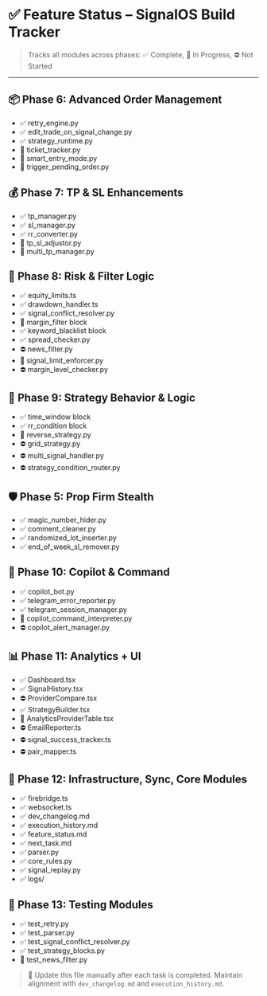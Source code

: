 # ✅ Feature Status – SignalOS Build Tracker

> Tracks all modules across phases: ✅ Complete, 🚧 In Progress, ⛔ Not Started

---

## 📦 Phase 6: Advanced Order Management

* ✅ retry\_engine.py
* ✅ edit\_trade\_on\_signal\_change.py
* ✅ strategy\_runtime.py
* 🚧 ticket\_tracker.py
* 🚧 smart\_entry\_mode.py
* 🚧 trigger\_pending\_order.py

## 💰 Phase 7: TP & SL Enhancements

* ✅ tp\_manager.py
* ✅ sl\_manager.py
* ✅ rr\_converter.py
* 🚧 tp\_sl\_adjustor.py
* 🚧 multi\_tp\_manager.py

## 🔐 Phase 8: Risk & Filter Logic

* ✅ equity\_limits.ts
* ✅ drawdown\_handler.ts
* ✅ signal\_conflict\_resolver.py
* 🚧 margin\_filter block
* ✅ keyword\_blacklist block
* ✅ spread\_checker.py
* ⛔ news\_filter.py
* 🚧 signal\_limit\_enforcer.py
* ⛔ margin\_level\_checker.py

## 🧠 Phase 9: Strategy Behavior & Logic

* ✅ time\_window block
* ✅ rr\_condition block
* 🚧 reverse\_strategy.py
* ⛔ grid\_strategy.py
* ⛔ multi\_signal\_handler.py
* ⛔ strategy\_condition\_router.py

## 🛡️ Phase 5: Prop Firm Stealth

* ✅ magic\_number\_hider.py
* ✅ comment\_cleaner.py
* ✅ randomized\_lot\_inserter.py
* ✅ end\_of\_week\_sl\_remover.py

## 📡 Phase 10: Copilot & Command

* ✅ copilot\_bot.py
* ✅ telegram\_error\_reporter.py
* ✅ telegram\_session\_manager.py
* 🚧 copilot\_command\_interpreter.py
* ⛔ copilot\_alert\_manager.py

## 📊 Phase 11: Analytics + UI

* ✅ Dashboard.tsx
* ✅ SignalHistory.tsx
* ⛔ ProviderCompare.tsx
* ✅ StrategyBuilder.tsx
* 🚧 AnalyticsProviderTable.tsx
* ⛔ EmailReporter.ts
* ⛔ signal\_success\_tracker.ts
* ⛔ pair\_mapper.ts

## 🧪 Phase 12: Infrastructure, Sync, Core Modules

* ✅ firebridge.ts
* ✅ websocket.ts
* ✅ dev\_changelog.md
* ✅ execution\_history.md
* ✅ feature\_status.md
* ✅ next\_task.md
* ✅ parser.py
* ✅ core\_rules.py
* ✅ signal\_replay.py
* ✅ logs/

## 🧪 Phase 13: Testing Modules

* ✅ test\_retry.py
* ✅ test\_parser.py
* ✅ test\_signal\_conflict\_resolver.py
* ✅ test\_strategy\_blocks.py
* 🚧 test\_news\_filter.py

> 📌 Update this file manually after each task is completed. Maintain alignment with `dev_changelog.md` and `execution_history.md`.
